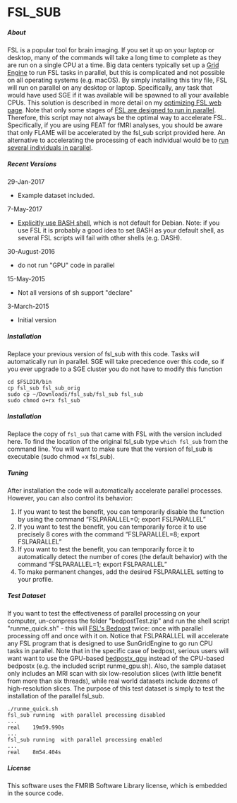 # FSL_SUB

##### About

FSL is a popular tool for brain imaging. If you set it up on your laptop or desktop, many of the commands will take a long time to complete as they are run on a single CPU at a time. Big data centers typically set up a [Grid Engine](https://fsl.fmrib.ox.ac.uk/fsl/fslwiki/FslSge) to run FSL tasks in parallel, but this is complicated and not possible on all operating systems (e.g. macOS). By simply installing this tiny file, FSL will run on parallel on any desktop or laptop. Specifically, any task that would have used SGE if it was available will be spawned to all your available CPUs. This solution is described in more detail on my [optimizing FSL web page](http://www.mccauslandcenter.sc.edu/crnl/optimizing-spmfsl). Note that only some stages of [FSL are designed to run in parallel](http://godzilla.kennedykrieger.org/penguin/fsl.shtml). Therefore, this script may not always be the optimal way to accelerate FSL. Specifically, if you are using FEAT for fMRI analyses, you should be aware that only FLAME will be accelerated by the fsl_sub script provided here. An alternative to accelerating the processing of each individual would be to [run several individuals in parallel](https://github.com/neurolabusc/fsl_sub/issues/3#issuecomment-362057545).


##### Recent Versions

29-Jan-2017
 - Example dataset included.

7-May-2017
 - [Explicitly use BASH shell](https://github.com/neurolabusc/fsl_sub/issues/1), which is not default for Debian. Note: if you use FSL it is probably a good idea to set BASH as your default shell, as several FSL scripts will fail with other shells (e.g. DASH).

30-August-2016
 - do not run "GPU" code in parallel

15-May-2015
 - Not all versions of sh support "declare"

3-March-2015
 - Initial version

##### Installation

Replace your previous version of fsl_sub with this code. Tasks will automatically run in parallel. SGE will take precedence over this code, so if you ever upgrade to a SGE cluster you do not have to modify this function

```
cd $FSLDIR/bin
cp fsl_sub fsl_sub_orig
sudo cp ~/Downloads/fsl_sub/fsl_sub fsl_sub
sudo chmod o+rx fsl_sub
```

##### Installation

Replace the copy of `fsl_sub` that came with FSL with the version included here. To find the location of the original fsl_sub type `which fsl_sub` from the command line. You will want to make sure that the version of fsl_sub is executable (sudo chmod +x fsl_sub).

##### Tuning

After installation the code will automatically accelerate parallel processes. However, you can also control its behavior:

1. If you want to test the benefit, you can temporarily disable the function by using the command “FSLPARALLEL=0; export FSLPARALLEL”
2. If you want to test the benefit, you can temporarily force it to use precisely 8 cores with the command “FSLPARALLEL=8; export FSLPARALLEL”
3. If you want to test the benefit, you can temporarily force it to automatically detect the number of cores (the default behavior) with the command “FSLPARALLEL=1; export FSLPARALLEL”
4. To make permanent changes, add the desired FSLPARALLEL setting to your profile.

##### Test Dataset

If you want to test the effectiveness of parallel processing on your computer, un-compress the folder "bedpostTest.zip" and run the shell script "runme_quick.sh" - this will [FSL's Bedpost](https://fsl.fmrib.ox.ac.uk/fsl/fslwiki/FDT/UserGuide) twice: once with parallel processing off and once with it on. Notice that FSLPARALLEL will accelerate any FSL program that is designed to use SunGridEngine to go run CPU tasks in parallel. Note that in the specific case of bedpost, serious users will want want to use the GPU-based [bedpostx_gpu](https://users.fmrib.ox.ac.uk/~moisesf/Bedpostx_GPU/) instead of the CPU-based bedpostx (e.g. the included script runme_gpu.sh). Also, the sample dataset only includes an MRI scan with six low-resolution slices (with little benefit from more than six threads), while real world datasets include dozens of high-resolution slices. The purpose of this test dataset is simply to test the installation of the parallel fsl_sub.

```
./runme_quick.sh
fsl_sub running  with parallel processing disabled
...
real	19m59.990s
...
fsl_sub running  with parallel processing enabled
...
real	8m54.404s
```

##### License

This software uses the FMRIB Software Library license, which is embedded in the source code.
